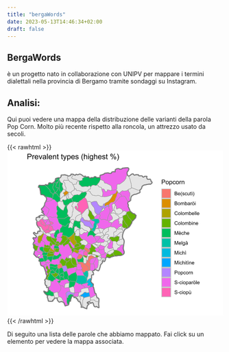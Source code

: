 ```yaml
---
title: "bergaWords"
date: 2023-05-13T14:46:34+02:00
draft: false
---
```



## BergaWords

è un progetto nato in collaborazione con UNIPV per mappare i termini dialettali nella provincia di Bergamo tramite sondaggi su Instagram.


## Analisi:

Qui puoi vedere una mappa della distribuzione delle varianti della parola Pop Corn. Molto più recente rispetto alla roncola, un attrezzo usato da secoli. 

{{< rawhtml >}}
<img src="/data/popcorn_perc.svg" alt="Distribuzione grafemi provincia di Bergamo">
{{< /rawhtml >}}



Di seguito una lista delle parole che abbiamo mappato. Fai click su un elemento per vedere la mappa associata.